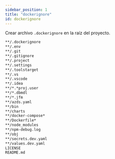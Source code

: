 ```yaml
---
sidebar_position: 1
title: "dockerignore"
id: dockerignore
---
```


Crear archivo `.dockerignore` en la raíz del proyecto.

```bash
**/.dockerignore
**/.env
**/.git
**/.gitignore
**/.project
**/.settings
**/.toolstarget
**/.vs
**/.vscode
**/.idea
**/*.*proj.user
**/*.dbmdl
**/*.jfm
**/azds.yaml
**/bin
**/charts
**/docker-compose*
**/Dockerfile*
**/node_modules
**/npm-debug.log
**/obj
**/secrets.dev.yaml
**/values.dev.yaml
LICENSE
README.md
```
